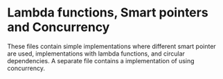 # Lambda functions, Smart pointers and Concurrency

These files contain simple implementations where different smart pointer are used, implementations with lambda functions, and circular dependencies. A separate file
contains a implementation of using concurrency.
